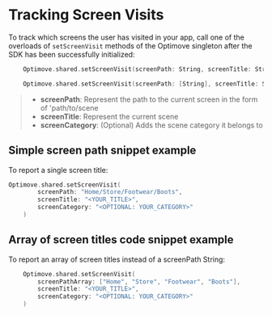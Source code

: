 # Tracking Screen Visits

To track which screens the user has visited in your app, call one of the overloads of `setScreenVisit` methods of the Optimove singleton after the SDK has been successfully initialized:

```swift
    Optimove.shared.setScreenVisit(screenPath: String, screenTitle: String, screenCategory: String?)
```

```swift
    Optimove.shared.setScreenVisit(screenPath: [String], screenTitle: String, screenCategory: String?)
```

> - **screenPath**: Represent the path to the current screen in the form of 'path/to/scene
> - **screenTitle**: Represent the current scene
> - **screenCategory**: (Optional) Adds the scene category it belongs to

## Simple screen path snippet example

To report a single screen title:

```swift
Optimove.shared.setScreenVisit(
        screenPath: "Home/Store/Footwear/Boots",
        screenTitle: "<YOUR_TITLE>",
        screenCategory: "<OPTIONAL: YOUR_CATEGORY>"
    )
```

## Array of screen titles code snippet example

To report an array of screen titles instead of a screenPath String:

```swift
    Optimove.shared.setScreenVisit(
        screenPathArray: ["Home", "Store", "Footwear", "Boots"],
        screenTitle: "<YOUR_TITLE>",
        screenCategory: "<OPTIONAL: YOUR_CATEGORY>"
    )
```
